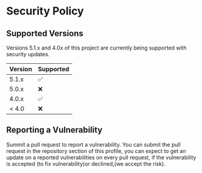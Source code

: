 # Security Policy

## Supported Versions

Versions 5.1.x and 4.0x of this project are
currently being supported with security updates.

| Version | Supported          |
| ------- | ------------------ |
| 5.1.x   | :white_check_mark: |
| 5.0.x   | :x:                |
| 4.0.x   | :white_check_mark: |
| < 4.0   | :x:                |

## Reporting a Vulnerability

Summit a pull request  to report a vulnerability.
You can submit the pull request in the repository section of this profile, you can expect to get an update on a
reported vulnerabilities on every pull request,  if the vulnerability is accepted (to fix vulnerability)or
declined,(we accept the risk).
